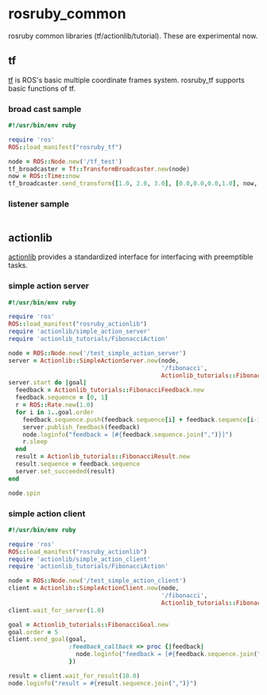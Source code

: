 rosruby_common
==============

rosruby common libraries (tf/actionlib/tutorial).
These are experimental now.

tf
--------------------

[tf](http://ros.org/wiki/tf) is ROS's basic multiple coordinate frames system.
rosruby_tf supports basic functions of tf.


### broad cast sample ###

```ruby
#!/usr/bin/env ruby

require 'ros'
ROS::load_manifest("rosruby_tf")

node = ROS::Node.new('/tf_test')
tf_broadcaster = Tf::TransformBroadcaster.new(node)
now = ROS::Time::now
tf_broadcaster.send_transform([1.0, 2.0, 3.0], [0.0,0.0,0.0,1.0], now, '/child', '/parent')

```

### listener sample ###
```ruby

```

actionlib
---------------
[actionlib](http://ros.org/wiki/actionlib) provides a standardized interface for interfacing with preemptible tasks.


### simple action server ###

```ruby
#!/usr/bin/env ruby

require 'ros'
ROS::load_manifest("rosruby_actionlib")
require 'actionlib/simple_action_server'
require 'actionlib_tutorials/FibonacciAction'

node = ROS::Node.new('/test_simple_action_server')
server = Actionlib::SimpleActionServer.new(node,
                                           '/fibonacci',
                                           Actionlib_tutorials::FibonacciAction)
server.start do |goal|
  feedback = Actionlib_tutorials::FibonacciFeedback.new
  feedback.sequence = [0, 1]
  r = ROS::Rate.new(1.0)
  for i in 1..goal.order
    feedback.sequence.push(feedback.sequence[i] + feedback.sequence[i-1])
    server.publish_feedback(feedback)
    node.loginfo("feedback = [#{feedback.sequence.join(",")}]")
    r.sleep
  end
  result = Actionlib_tutorials::FibonacciResult.new
  result.sequence = feedback.sequence
  server.set_succeeded(result)
end

node.spin
```

### simple action client ###

```ruby
#!/usr/bin/env ruby

require 'ros'
ROS::load_manifest("rosruby_actionlib")
require 'actionlib/simple_action_client'
require 'actionlib_tutorials/FibonacciAction'

node = ROS::Node.new('/test_simple_action_client')
client = Actionlib::SimpleActionClient.new(node,
                                           '/fibonacci',
                                           Actionlib_tutorials::FibonacciAction)
client.wait_for_server(1.0)

goal = Actionlib_tutorials::FibonacciGoal.new
goal.order = 5
client.send_goal(goal,
                 :feedback_callback => proc {|feedback|
                   node.loginfo("feedback = [#{feedback.sequence.join(",")}]")
                 })

result = client.wait_for_result(10.0)
node.loginfo("result = #{result.sequence.join(",")}")
```

